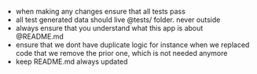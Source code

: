 - when making any changes ensure that all tests pass
- all test generated data should live @tests/ folder. never outside
- always ensure that you understand what this app is about @README.md
- ensure that we dont have duplicate logic for instance when we replaced code that we remove the prior one, which is not needed anymore
- keep README.md always updated